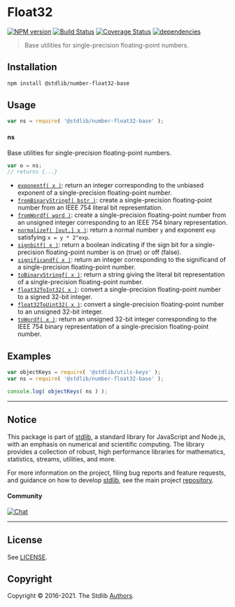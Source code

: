 <!--

@license Apache-2.0

Copyright (c) 2018 The Stdlib Authors.

Licensed under the Apache License, Version 2.0 (the "License");
you may not use this file except in compliance with the License.
You may obtain a copy of the License at

   http://www.apache.org/licenses/LICENSE-2.0

Unless required by applicable law or agreed to in writing, software
distributed under the License is distributed on an "AS IS" BASIS,
WITHOUT WARRANTIES OR CONDITIONS OF ANY KIND, either express or implied.
See the License for the specific language governing permissions and
limitations under the License.

-->

# Float32

[![NPM version][npm-image]][npm-url] [![Build Status][test-image]][test-url] [![Coverage Status][coverage-image]][coverage-url] [![dependencies][dependencies-image]][dependencies-url]

> Base utilities for single-precision floating-point numbers.

<section class="installation">

## Installation

```bash
npm install @stdlib/number-float32-base
```

</section>

<section class="usage">

## Usage

```javascript
var ns = require( '@stdlib/number-float32-base' );
```

#### ns

Base utilities for single-precision floating-point numbers.

```javascript
var o = ns;
// returns {...}
```

<!-- <toc pattern="*"> -->

<div class="namespace-toc">

-   <span class="signature">[`exponentf( x )`][@stdlib/number/float32/base/exponent]</span><span class="delimiter">: </span><span class="description">return an integer corresponding to the unbiased exponent of a single-precision floating-point number.</span>
-   <span class="signature">[`fromBinaryStringf( bstr )`][@stdlib/number/float32/base/from-binary-string]</span><span class="delimiter">: </span><span class="description">create a single-precision floating-point number from an IEEE 754 literal bit representation.</span>
-   <span class="signature">[`fromWordf( word )`][@stdlib/number/float32/base/from-word]</span><span class="delimiter">: </span><span class="description">create a single-precision floating-point number from an unsigned integer corresponding to an IEEE 754 binary representation.</span>
-   <span class="signature">[`normalizef( [out,] x )`][@stdlib/number/float32/base/normalize]</span><span class="delimiter">: </span><span class="description">return a normal number `y` and exponent `exp` satisfying `x = y * 2^exp`.</span>
-   <span class="signature">[`signbitf( x )`][@stdlib/number/float32/base/signbit]</span><span class="delimiter">: </span><span class="description">return a boolean indicating if the sign bit for a single-precision floating-point number is on (true) or off (false).</span>
-   <span class="signature">[`significandf( x )`][@stdlib/number/float32/base/significand]</span><span class="delimiter">: </span><span class="description">return an integer corresponding to the significand of a single-precision floating-point number.</span>
-   <span class="signature">[`toBinaryStringf( x )`][@stdlib/number/float32/base/to-binary-string]</span><span class="delimiter">: </span><span class="description">return a string giving the literal bit representation of a single-precision floating-point number.</span>
-   <span class="signature">[`float32ToInt32( x )`][@stdlib/number/float32/base/to-int32]</span><span class="delimiter">: </span><span class="description">convert a single-precision floating-point number to a signed 32-bit integer.</span>
-   <span class="signature">[`float32ToUint32( x )`][@stdlib/number/float32/base/to-uint32]</span><span class="delimiter">: </span><span class="description">convert a single-precision floating-point number to an unsigned 32-bit integer.</span>
-   <span class="signature">[`toWordf( x )`][@stdlib/number/float32/base/to-word]</span><span class="delimiter">: </span><span class="description">return an unsigned 32-bit integer corresponding to the IEEE 754 binary representation of a single-precision floating-point number.</span>

</div>

<!-- </toc> -->

</section>

<!-- /.usage -->

<section class="examples">

## Examples

<!-- TODO: better examples -->

<!-- eslint no-undef: "error" -->

```javascript
var objectKeys = require( '@stdlib/utils-keys' );
var ns = require( '@stdlib/number-float32-base' );

console.log( objectKeys( ns ) );
```

</section>

<!-- /.examples -->


<section class="main-repo" >

* * *

## Notice

This package is part of [stdlib][stdlib], a standard library for JavaScript and Node.js, with an emphasis on numerical and scientific computing. The library provides a collection of robust, high performance libraries for mathematics, statistics, streams, utilities, and more.

For more information on the project, filing bug reports and feature requests, and guidance on how to develop [stdlib][stdlib], see the main project [repository][stdlib].

#### Community

[![Chat][chat-image]][chat-url]

---

## License

See [LICENSE][stdlib-license].


## Copyright

Copyright &copy; 2016-2021. The Stdlib [Authors][stdlib-authors].

</section>

<!-- /.stdlib -->

<!-- Section for all links. Make sure to keep an empty line after the `section` element and another before the `/section` close. -->

<section class="links">

[npm-image]: http://img.shields.io/npm/v/@stdlib/number-float32-base.svg
[npm-url]: https://npmjs.org/package/@stdlib/number-float32-base

[test-image]: https://github.com/stdlib-js/number-float32-base/actions/workflows/test.yml/badge.svg
[test-url]: https://github.com/stdlib-js/number-float32-base/actions/workflows/test.yml

[coverage-image]: https://img.shields.io/codecov/c/github/stdlib-js/number-float32-base/main.svg
[coverage-url]: https://codecov.io/github/stdlib-js/number-float32-base?branch=main

[dependencies-image]: https://img.shields.io/david/stdlib-js/number-float32-base.svg
[dependencies-url]: https://david-dm.org/stdlib-js/number-float32-base/main

[chat-image]: https://img.shields.io/gitter/room/stdlib-js/stdlib.svg
[chat-url]: https://gitter.im/stdlib-js/stdlib/

[stdlib]: https://github.com/stdlib-js/stdlib

[stdlib-authors]: https://github.com/stdlib-js/stdlib/graphs/contributors

[stdlib-license]: https://raw.githubusercontent.com/stdlib-js/number-float32-base/main/LICENSE

<!-- <toc-links> -->

[@stdlib/number/float32/base/exponent]: https://github.com/stdlib-js/number-float32-base-exponent

[@stdlib/number/float32/base/from-binary-string]: https://github.com/stdlib-js/number-float32-base-from-binary-string

[@stdlib/number/float32/base/from-word]: https://github.com/stdlib-js/number-float32-base-from-word

[@stdlib/number/float32/base/normalize]: https://github.com/stdlib-js/number-float32-base-normalize

[@stdlib/number/float32/base/signbit]: https://github.com/stdlib-js/number-float32-base-signbit

[@stdlib/number/float32/base/significand]: https://github.com/stdlib-js/number-float32-base-significand

[@stdlib/number/float32/base/to-binary-string]: https://github.com/stdlib-js/number-float32-base-to-binary-string

[@stdlib/number/float32/base/to-int32]: https://github.com/stdlib-js/number-float32-base-to-int32

[@stdlib/number/float32/base/to-uint32]: https://github.com/stdlib-js/number-float32-base-to-uint32

[@stdlib/number/float32/base/to-word]: https://github.com/stdlib-js/number-float32-base-to-word

<!-- </toc-links> -->

</section>

<!-- /.links -->
